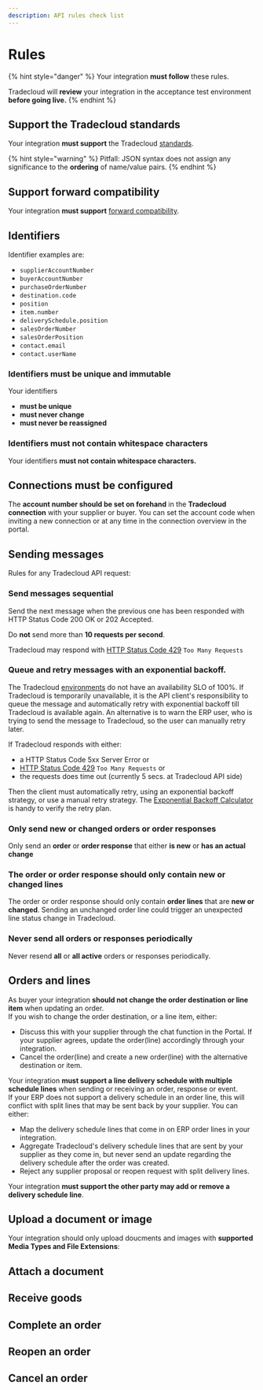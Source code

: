 ```yaml
---
description: API rules check list
---
```


# Rules

{% hint style="danger" %}
Your integration **must follow** these rules.

Tradecloud will **review** your integration in the acceptance test environment **before going live.**
{% endhint %}

## Support the Tradecloud standards

Your integration **must support** the Tradecloud [standards](standards.md).

{% hint style="warning" %}
Pitfall: JSON syntax does not assign any significance to the **ordering** of name/value pairs.
{% endhint %}

## Support forward compatibility

Your integration **must support** [forward compatibility](compatibility.md#forward-compatibility).

## Identifiers

Identifier examples are:

* `supplierAccountNumber`
* `buyerAccountNumber`
* `purchaseOrderNumber`
* `destination.code`
* `position`
* `item.number`
* `deliverySchedule.position`
* `salesOrderNumber`
* `salesOrderPosition`
* `contact.email`
* `contact.userName`

### Identifiers must be unique and immutable

Your identifiers

* **must be unique**
* **must never change**
* **must never be reassigned**

### Identifiers must not contain whitespace characters

Your identifiers **must not contain whitespace characters.**

## Connections must be configured

The **account number should be set on forehand** in the **Tradecloud connection** with your supplier or buyer. You can set the account code when inviting a new connection or at any time in the connection overview in the portal.

## Sending messages

Rules for any Tradecloud API request:

### Send messages sequential

Send the next message when the previous one has been responded with HTTP Status Code 200 OK or 202 Accepted.

Do **not** send more than **10 requests per second**.

Tradecloud may respond with [HTTP Status Code 429](https://tools.ietf.org/html/rfc6585#section-4) `Too Many Requests`

### Queue and retry messages with an exponential backoff.

The Tradecloud [environments](environments.md) do not have an availability SLO of 100%. If Tradecloud is temporarily unavailable, it is the API client's responsibility to queue the message and automatically retry with exponential backoff till Tradecloud is available again. An alternative is to warn the ERP user, who is trying to send the message to Tradecloud, so the user can manually retry later.

If Tradecloud responds with either: 

- a HTTP Status Code 5xx Server Error or
- [HTTP Status Code 429](https://tools.ietf.org/html/rfc6585#section-4) `Too Many Requests` or 
- the requests does time out (currently 5 secs. at Tradecloud API side)
  
Then the client must automatically retry, using an exponential backoff strategy, or use a manual retry strategy. 
The [Exponential Backoff Calculator](http://backoffcalculator.com/?interval=5&rate=2&attempts=5) is handy to verify the retry plan.

### Only send new or changed orders or order responses

Only send an **order** or **order response** that either **is new** or **has an actual change**

### The order or order response should only contain new or changed lines

The order or order response should only contain **order lines** that are **new or changed**. Sending an unchanged order line could trigger an unexpected line status change in Tradecloud.

### Never send all orders or responses periodically

Never resend **all** or **all active** orders or responses periodically.

## Orders and lines

As buyer your integration **should not change the order destination or line item** when updating an order.  
If you wish to change the order destination, or a line item, either:

* Discuss this with your supplier through the chat function in the Portal. If your supplier agrees, update the order\(line\) accordingly through your integration.
* Cancel the order\(line\) and create a new order\(line\) with the alternative destination or item.

Your integration **must support a line delivery schedule with multiple schedule lines** when sending or receiving an order, response or event.  
If your ERP does not support a delivery schedule in an order line, this will conflict with split lines that may be sent back by your supplier. You can either:

* Map the delivery schedule lines that come in on ERP order lines in your integration.
* Aggregate Tradecloud's delivery schedule lines that are sent by your supplier as they come in, but never send an update regarding the delivery schedule after the order was created.
* Reject any supplier proposal or reopen request with split delivery lines.

Your integration **must support the other party may add or remove a delivery schedule line**.

## Upload a document or image

Your integration should only upload doucments and images with **supported Media Types and File Extensions**:

## Attach a document

## Receive goods

## Complete an order

## Reopen an order

## Cancel an order

